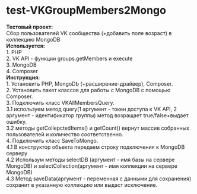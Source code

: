# test-VKGroupMembers2Mongo
<!DOCTYPE html>
<html>
  <body>
    <b> Тестовый проект: </b><br>
    Сбор пользователей VK сообщества (+добавить поле возраст) в коллекцию MongoDB<br>
    <b> Используется: </b><br>
    1.  PHP<br>
    2.  VK API - функции groups.getMembers и execute<br>
    3.  MongoDB<br>
    4.  Composer<br>
    <b> Инструкция: </b><br>
    1.  Установить PHP, MongoDb (+расширение-драйвер), Composer.<br>
    2.  Установить пакет классов для работы с MongoDB с помощью Composer.<br>
    3.  Подключить класс VKAllMembersQuery.<br>
    3.1  используем метод query(1 аргумент - токен доступа к VK API, 2 аргумент - идентификатор группы) метод возращает true/false+выдает ошибку.<br>
    3.2  методы getColleрctedItems() и getCount() вернут массив собранных пользователей и количество соответственно.<br>
    4.  Подключить класс SaveToMongo.<br>
    4.1  В конструктор объекта передаем строку подключения к MongoDB серверу<br>
    4.2  Использум методы selectDB (аргумент - имя базы на сервере MongoDB) и selectCollection(аргумент - имя коллекции на сервере MongoDB)<br>
    4.3  Метод saveData(аргумент - переменная с данными для сохранения) сохранит в указанную коллекцию или выдаст исключение.
  </body>
</html>
